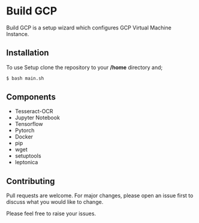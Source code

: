 # Build GCP

Build GCP is a setup wizard which configures GCP Virtual Machine Instance.

## Installation

To use Setup clone the repository to your **/home** directory and;

```bash
$ bash main.sh
```

## Components
- Tesseract-OCR
- Jupyter Notebook
- Tensorflow
- Pytorch
- Docker
- pip
- wget
- setuptools
- leptonica

## Contributing
Pull requests are welcome. For major changes, please open an issue first to discuss what you would like to change.

Please feel free to raise your issues.
